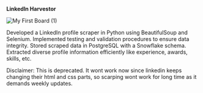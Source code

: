 **LinkedIn Harvestor**

![My First Board (1)](https://github.com/ShreyashThengne/Linkedin-Scraper/assets/105958364/73beb752-ecae-403f-a152-f42d89e92fc7)

Developed a LinkedIn profile scraper in Python using BeautifulSoup and Selenium.
Implemented testing and validation procedures to ensure data integrity.
Stored scraped data in PostgreSQL with a Snowflake schema.
Extracted diverse profile information efficiently like experience, awards, skills, etc.

Disclaimer: This is deprecated. It wont work now since linkedin keeps changing their html and css parts, so scarping wont work for long time as it demands weekly updates.
